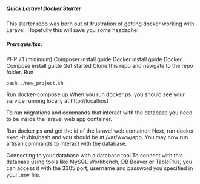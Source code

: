 ##### Quick Laravel Docker Starter
This starter repo was born out of frustration of getting docker working with Laravel. Hopefully this will save you some headache!

##### Prerequisites:

PHP 7.1 (minimum)
Composer install guide
Docker install guide
Docker Compose install guide
Get started
Clone this repo and navigate to the repo folder. Run 
```
bash ./new_project.sh
```
Run docker-compose up
When you run docker ps, you should see your service running locally at http://localhost

To run migrations and commands that interact with the database you need to be inside the laravel web app container.

Run docker ps and get the id of the laravel web container. Next, run docker exec -it <container-id> /bin/bash and you should be at /var/www/app. You may now run artisan commands to interact with the database.

Connecting to your database with a database tool
To connect with this database using tools like MySQL Workbench, DB Beaver or TablePlus, you can access it with the 3305 port, username and password you specified in your .env file.
